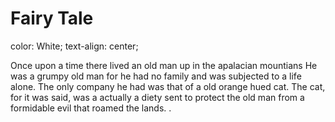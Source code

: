 <html>
<head>
<style>
body {

background-image: url("https://scala.co.uk/s/wp-content/uploads/2018/03/fairytale-scala.jpg");

}
h1 {
  color: White;
  text-align: center;
}
p {
  font-family:Times New Romanal;
  font-size: 30px;
}
</style>
</head>
<body>

<h1>Fairy Tale</h1>

color: White;
  text-align: center;
  
<p>Once upon a time there lived an old man up in the apalacian mountians 
He was a grumpy old man for he had no family and was subjected to a life alone.
The only company he had was that of a old orange hued cat.
The cat, for it was said, was a actually a diety sent to protect the old man from a formidable evil that roamed the lands. .</p>

</body>
</html> 
